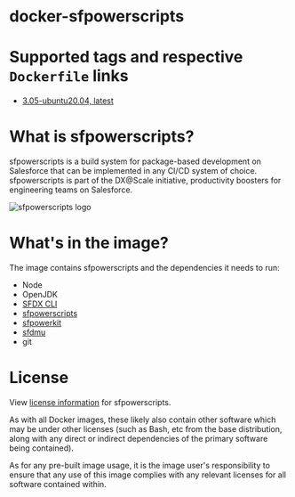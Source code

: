 # docker-sfpowerscripts

# Supported tags and respective `Dockerfile` links

- [3.05-ubuntu20.04, latest](https://github.com/Accenture/sfpowerscripts/blob/develop/Dockerfile)

# What is sfpowerscripts?

sfpowerscripts is a build system for package-based development on Salesforce that can be implemented in any CI/CD system of choice. sfpowerscripts is part of the DX@Scale initiative, productivity boosters for engineering teams on Salesforce.

![sfpowerscripts logo](https://repository-images.githubusercontent.com/248449736/5d08c600-728e-11ea-8267-ae1aceebea60 "sfpowerscripts")

# What's in the image?

The image contains sfpowerscripts and the dependencies it needs to run:

- Node
- OpenJDK
- [SFDX CLI](https://www.npmjs.com/package/sfdx-cli)
- [sfpowerscripts](https://www.npmjs.com/package/@dxatscale/sfpowerscripts)
- [sfpowerkit](https://www.npmjs.com/package/sfpowerkit)
- [sfdmu](https://www.npmjs.com/package/sfdmu)
- git

# License

View [license information](https://github.com/Accenture/sfpowerscripts/blob/develop/LICENSE) for sfpowerscripts.

As with all Docker images, these likely also contain other software which may be under other licenses (such as Bash, etc from the base distribution, along with any direct or indirect dependencies of the primary software being contained).

As for any pre-built image usage, it is the image user's responsibility to ensure that any use of this image complies with any relevant licenses for all software contained within.

